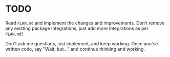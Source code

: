 # TODO 

Read `PLAN.md` and implement the changes and improvements. Don’t remove any existing package integrations, just add more integrations as per `PLAN.md`! 

Don't ask me questions, just implement, and keep working. Once you’ve written code, say "Wait, but..." and continue thinking and working. 